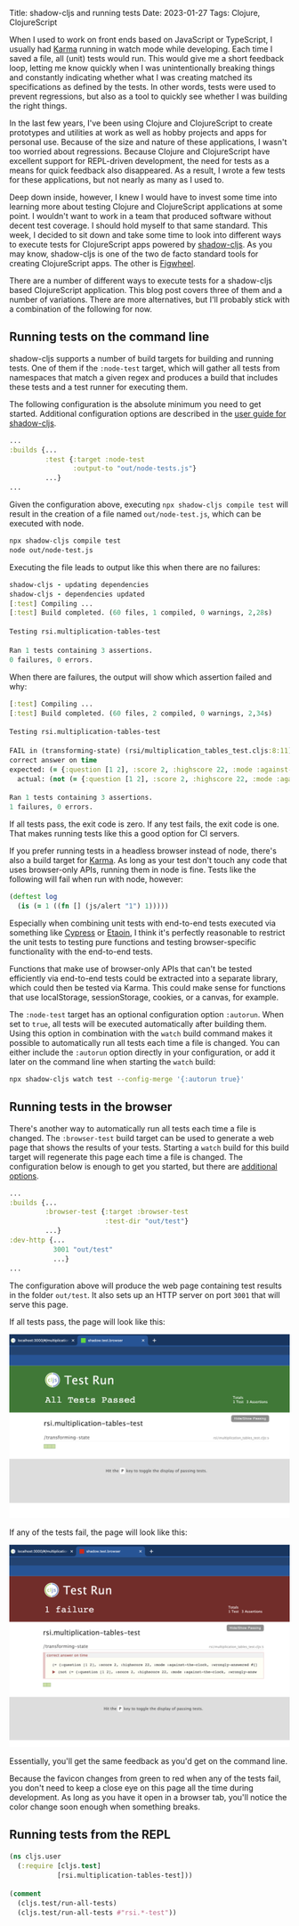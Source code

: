 Title: shadow-cljs and running tests
Date: 2023-01-27
Tags: Clojure, ClojureScript

When I used to work on front ends based on JavaScript or TypeScript, I usually had [Karma](https://karma-runner.github.io/latest/index.html) running in watch mode while developing.
Each time I saved a file, all (unit) tests would run.
This would give me a short feedback loop, letting me know quickly when I was unintentionally breaking things and constantly indicating whether what I was creating matched its specifications as defined by the tests.
In other words, tests were used to prevent regressions, but also as a tool to quickly see whether I was building the right things.

In the last few years, I've been using Clojure and ClojureScript to create prototypes and utilities at work as well as hobby projects and apps for personal use.
Because of the size and nature of these applications, I wasn't too worried about regressions.
Because Clojure and ClojureScript have excellent support for REPL-driven development, the need for tests as a means for quick feedback also disappeared.
As a result, I wrote a few tests for these applications, but not nearly as many as I used to.

Deep down inside, however, I knew I would have to invest some time into learning more about testing Clojure and ClojureScript applications at some point.
I wouldn't want to work in a team that produced software without decent test coverage.
I should hold myself to that same standard.
This week, I decided to sit down and take some time to look into different ways to execute tests for ClojureScript apps powered by [shadow-cljs](https://github.com/thheller/shadow-cljs).
As you may know, shadow-cljs is one of the two de facto standard tools for creating ClojureScript apps.
The other is [Figwheel](https://figwheel.org/).

<!-- end-of-preview -->

There are a number of different ways to execute tests for a shadow-cljs based ClojureScript application.
This blog post covers three of them and a number of variations.
There are more alternatives, but I'll probably stick with a combination of the following for now.

## Running tests on the command line

shadow-cljs supports a number of build targets for building and running tests.
One of them if the `:node-test` target, which will gather all tests from namespaces that match a given regex and produces a build that includes these tests and a test runner for executing them.

The following configuration is the absolute minimum you need to get started.
Additional configuration options are described in the [user guide for shadow-cljs](https://shadow-cljs.github.io/docs/UsersGuide.html#target-node-test).

```clojure
...
:builds {...
         :test {:target :node-test
                :output-to "out/node-tests.js"}
         ...}
...
```

Given the configuration above, executing `npx shadow-cljs compile test` will result in the creation of a file named `out/node-test.js`, which can be executed with node.

```bash
npx shadow-cljs compile test
node out/node-test.js
```

Executing the file leads to output like this when there are no failures:

```clojure
shadow-cljs - updating dependencies
shadow-cljs - dependencies updated
[:test] Compiling ...
[:test] Build completed. (60 files, 1 compiled, 0 warnings, 2,28s)

Testing rsi.multiplication-tables-test

Ran 1 tests containing 3 assertions.
0 failures, 0 errors.
```

When there are failures, the output will show which assertion failed and why:

```clojure
[:test] Compiling ...
[:test] Build completed. (60 files, 2 compiled, 0 warnings, 2,34s)

Testing rsi.multiplication-tables-test

FAIL in (transforming-state) (rsi/multiplication_tables_test.cljs:8:11)
correct answer on time
expected: (= {:question [1 2], :score 2, :highscore 22, :mode :against-the-clock, :wrongly-answered #{}, :deadline-passed? false} (process-answer {:question [2 3], :score 1, :highscore 1, :wrongly-answered #{}} "6" [1 2]))
  actual: (not (= {:question [1 2], :score 2, :highscore 22, :mode :against-the-clock, :wrongly-answered #{}, :deadline-passed? false} {:question [1 2], :score 2, :highscore 2, :deadline-passed? false, :wrongly-answered #{}, :mode :against-the-clock}))

Ran 1 tests containing 3 assertions.
1 failures, 0 errors.
```

If all tests pass, the exit code is zero.
If any test fails, the exit code is one.
That makes running tests like this a good option for CI servers.

If you prefer running tests in a headless browser instead of node, there's also a build target for [Karma](https://shadow-cljs.github.io/docs/UsersGuide.html#target-karma).
As long as your test don't touch any code that uses browser-only APIs, running them in node is fine.
Tests like the following will fail when run with node, however:

```clojure
(deftest log
  (is (= 1 ((fn [] (js/alert "1") 1)))))
```

Especially when combining unit tests with end-to-end tests executed via something like [Cypress](https://www.cypress.io/) or [Etaoin](https://github.com/clj-commons/etaoin),
I think it's perfectly reasonable to restrict the unit tests to testing pure functions and testing browser-specific functionality with the end-to-end tests.

Functions that make use of browser-only APIs that can't be tested efficiently via end-to-end tests could be extracted into a separate library, which could then be tested via Karma.
This could make sense for functions that use localStorage, sessionStorage, cookies, or a canvas, for example.

The `:node-test` target has an optional configuration option `:autorun`.
When set to `true`, all tests will be executed automatically after building them.
Using this option in combination with the `watch` build command makes it possible to automatically run all tests each time a file is changed.
You can either include the `:autorun` option directly in your configuration, or add it later on the command line when starting the `watch` build:

```bash
npx shadow-cljs watch test --config-merge '{:autorun true}'
```

## Running tests in the browser

There's another way to automatically run all tests each time a file is changed.
The `:browser-test` build target can be used to generate a web page that shows the results of your tests.
Starting a `watch` build for this build target will regenerate this page each time a file is changed.
The configuration below is enough to get you started, but there are [additional options](https://shadow-cljs.github.io/docs/UsersGuide.html#target-browser-test).

```clojure
...
:builds {...
         :browser-test {:target :browser-test
                        :test-dir "out/test"}
         ...}
:dev-http {...
           3001 "out/test"
           ...}
...
```

The configuration above will produce the web page containing test results in the folder `out/test`.
It also sets up an HTTP server on port `3001` that will serve this page.

If all tests pass, the page will look like this:

![All tests pass](assets/shadow-cljs-tests/success.png)

If any of the tests fail, the page will look like this:

![One tests fails](assets/shadow-cljs-tests/failure.png)

Essentially, you'll get the same feedback as you'd get on the command line.

Because the favicon changes from green to red when any of the tests fail,
you don't need to keep a close eye on this page all the time during development.
As long as you have it open in a browser tab, you'll notice the color change soon enough when something breaks.

## Running tests from the REPL

```clojure
(ns cljs.user
  (:require [cljs.test]
            [rsi.multiplication-tables-test]))

(comment
  (cljs.test/run-all-tests)
  (cljs.test/run-all-tests #"rsi.*-test"))
```

